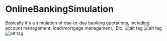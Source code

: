 # OnlineBankingSimulation
Basically it's a simulation of day-to-day banking operations, including account management, load/mortgage management, .Etc.
![alt tag](http://i.imgur.com/i9bIUlo.png)
![alt tag](http://i.imgur.com/rQ0clSv.png)
![alt tag](http://i.imgur.com/0RU7C9t.png)
